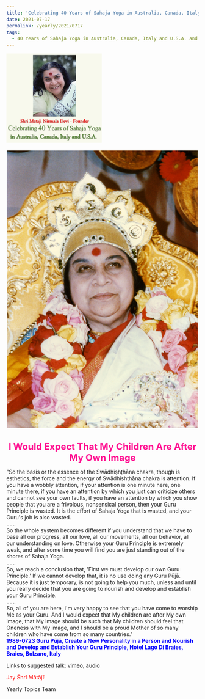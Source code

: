 ```yaml
---
title: 'Celebrating 40 Years of Sahaja Yoga in Australia, Canada, Italy and U.S.A. and its Culture, Post 28'
date: 2021-07-17
permalink: /yearly/2021/0717
tags:
  - 40 Years of Sahaja Yoga in Australia, Canada, Italy and U.S.A. and its Culture
---
```


<div style="text-align: left"><img src="/images/Celebrating40YearsSahajaYoga.png" width="250" /></div><br>

<div style="text-align: center"><img src="/images/image729.png" /></div>

<br>
<p style="color:DeepPink; text-align:center">
<font size="+2"><b>I Would Expect That My Children Are After My Own Image</b><br></font>
</p>

<p>
"So the basis or the essence of the Swādhiṣhṭhāna chakra, though is esthetics, the force and the energy of Swādhiṣhṭhāna chakra is attention. If you have a wobbly attention, if your attention is one minute here, one minute there, if you have an attention by which you just can criticize others and cannot see your own faults, if you have an attention by which you show people that you are a frivolous, nonsensical person, then your Guru Principle is wasted. It is the effort of Sahaja Yoga that is wasted, and your Guru's job is also wasted.<br>
......<br>
So the whole system becomes different if you understand that we have to base all our progress, all our love, all our movements, all our behavior, all our understanding on love. Otherwise your Guru Principle is extremely weak, and after some time you will find you are just standing out of the shores of Sahaja Yoga.<br>
......<br>
So, we reach a conclusion that, 'First we must develop our own Guru Principle.' If we cannot develop that, it is no use doing any Guru Pūjā. Because it is just temporary, is not going to help you much, unless and until you really decide that you are going to nourish and develop and establish your Guru Principle.<br>
......<br>
So, all of you are here, I'm very happy to see that you have come to worship Me as your Guru. And I would expect that My children are after My own image, that My image should be such that My children should feel that Oneness with My image, and I should be a proud Mother of so many children who have come from so many countries."<br>
<font color="blue"><b>1989-0723 Guru Pūjā, Create a New Personality in a Person and Nourish and Develop and Establish Your Guru Principle, Hotel Lago Di Braies, Braies, Bolzano, Italy</b></font><br>
</p>

Links to suggested talk: <a href="https://vimeo.com/574392178"> vimeo</a>, <a href="https://soundcloud.com/nirmala-vidya-portal/1989-07-23-guru-puja-m4a"> audio</a><br>

<p style="color:red;">Jay Śhrī Mātājī!<br></p>

Yearly Topics Team